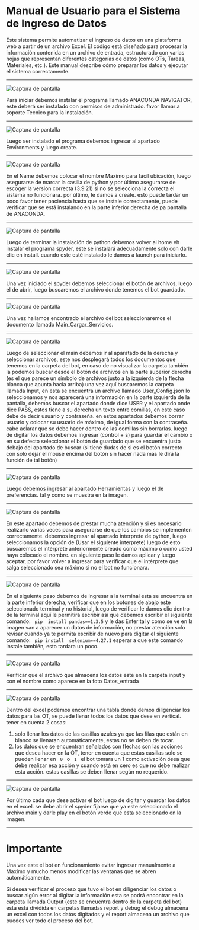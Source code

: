 # Manual de Usuario para el Sistema de Ingreso de Datos


Este sistema permite automatizar el ingreso de datos en una plataforma web a partir de un archivo Excel. El código está diseñado para procesar la información contenida en un archivo de entrada, estructurado con varias hojas que representan diferentes categorías de datos (como OTs, Tareas, Materiales, etc.). Este manual describe cómo preparar los datos y ejecutar el sistema correctamente.

---
![Captura de pantalla](https://github.com/MATT-CL12/prueba-tecnica/raw/main/img/1.png)


Para iniciar debemos instalar el programa llamado ANACONDA NAVIGATOR, 
este deberá ser instalado con permisos de administrado. favor llamar a soporte 
Tecnico para la instalación.

---

![Captura de pantalla](https://github.com/MATT-CL12/prueba-tecnica/raw/main/img/2.png)

Luego ser instalado el programa debemos ingresar al apartado Environments y 
luego create.

---

![Captura de pantalla](https://github.com/MATT-CL12/prueba-tecnica/raw/main/img/3.png)

En el Name debemos colocar el nombre Maximo para fácil ubicación, luego 
asegurarse de marcar la casilla de python y por último asegurarse de escoger 
la version correcta (3.9.21) si no se selecciona la correcta el sistema no 
funcionara. por último, le damos a create. esto puede tardar un poco favor 
tener paciencia hasta que se instale correctamente, puede verificar que se está 
instalando en la parte inferior derecha de pa pantalla de ANACONDA. 


---

![Captura de pantalla](https://github.com/MATT-CL12/prueba-tecnica/raw/main/img/4.png)

Luego de terminar la instalación de python debemos volver al home eh instalar 
el programa spyder, este se instalará adecuadamente solo con darle clic en 
install. cuando este esté instalado le damos a launch para iniciarlo.


---

![Captura de pantalla](https://github.com/MATT-CL12/prueba-tecnica/raw/main/img/5.png)

Una vez iniciado el spyder debemos seleccionar el botón de archivos, luego el 
de abrir, luego buscaremos el archivo donde tenemos el bot guardado.


---

![Captura de pantalla](https://github.com/MATT-CL12/prueba-tecnica/raw/main/img/6.png)

Una vez hallamos encontrado el archivo del bot seleccionaremos el documento 
llamado Main_Cargar_Servicios.

---

![Captura de pantalla](https://github.com/MATT-CL12/prueba-tecnica/raw/main/img/7.png)

Luego de seleccionar el main debemos ir al aparatado de la derecha y 
seleccionar archivos, este nos desplegará todos los documentos que tenemos 
en la carpeta del bot, en caso de no visualizar la carpeta también la podemos 
buscar desde el botón de archivos en la parte superior derecha (es el que 
parece un símbolo de archivos justo a la izquierda de la flecha blanca que 
apunta hacia arriba) una vez aquí buscaremos la carpeta llamada Input, en esta 
se encuentra un archivo llamado User_Config.json lo seleccionamos y nos 
aparecerá una información en la parte izquierda de la pantalla, debemos buscar 
el apartado donde dice USER y el apartado onde dice PASS, estos tiene a su 
derecha un texto entre comillas, en este caso debe de decir usuario y 
contraseña. en estos apartados debemos borrar usuario y colocar su usuario 
de máximo, de igual forma con la contraseña. cabe aclarar que se debe hacer 
dentro de las comillas sin borrarlas. luego de digitar los datos debemos 
ingresar (control + s) para guardar el cambio o en su defecto seleccionar el 
botón de guardado que se encuentra justo debajo del apartado de buscar (si 
tiene dudas de si es el botón correcto con solo dejar el mouse encima del 
botón sin hacer nada más le dirá la función de tal botón)


---

![Captura de pantalla](https://github.com/MATT-CL12/prueba-tecnica/raw/main/img/8.png)

Luego debemos ingresar al apartado Herramientas y luego el de preferencias. 
tal y como se muestra en la imagen.


---

![Captura de pantalla](https://github.com/MATT-CL12/prueba-tecnica/raw/main/img/9.png)

En este apartado debemos de prestar mucha atención y si es necesario 
realizarlo varias veces para asegurarse de que los cambios se implementen 
correctamente.  debemos ingresar al apartado interprete de python, luego 
seleccionamos la opción de (Usar el siguiente interprete) luego de esto 
buscaremos el intérprete anteriormente creado como máximo o como usted 
haya colocado el nombre. en siguiente paso le damos aplicar y luego aceptar, 
por favor volver a ingresar para verificar que el intérprete que salga 
seleccionado sea máximo si no el bot no funcionara.


---

![Captura de pantalla](https://github.com/MATT-CL12/prueba-tecnica/raw/main/img/10.png)

En el siguiente paso debemos de ingresar a la terminal esta se encuentra en la 
parte inferior derecha, verificar que en los botones de abajo este seleccionado 
terminal y no historial, luego de verificar le damos clic dentro de la terminal 
aquí le permitirá escribir así que debemos escribir el siguiente comando: ```  pip 
install pandas==1.3.5 ```   y le das Enter tal y como se ve en la imagen van a 
aparecer un datos de información, no prestar atención solo revisar cuando ya 
te permita escribir de nuevo para digitar el siguiente comando: ```  pip install 
selenium==4.27.1 ```  esperar a que este comando instale también, esto tardara 
un poco.


---

![Captura de pantalla](https://github.com/MATT-CL12/prueba-tecnica/raw/main/img/11.png)

Verificar que el archivo que almacena los datos este en la carpeta input y con 
el nombre como aparece en la foto Datos_entrada


---

![Captura de pantalla](https://github.com/MATT-CL12/prueba-tecnica/raw/main/img/12.png)

Dentro del excel podemos encontrar una tabla donde demos diligenciar los 
datos para las OT, se puede llenar todos los datos que dese en vertical. tener 
en cuenta 2 cosas:
1. solo llenar los datos de las casillas azules ya que las filas que están en 
blanco se llenaran automáticamente, estas no se deben de tocar.
2. los datos que se encuentran señalados con flechas son las acciones que 
desea hacer en la OT, tener en cuenta que estas casillas solo se pueden 
llenar en ```  0  ``` o ```  1  ``` el bot tomara un 1 como activación ósea que debe 
realizar esa acción y cuando está en cero es que no debe realizar esta 
acción. estas casillas se deben llenar según no requerido. 


---

![Captura de pantalla](https://github.com/MATT-CL12/prueba-tecnica/raw/main/img/13.png)

Por último cada que dese activar el bot luego de digitar y guardar los datos en 
el excel. se debe abrir el spyder fijarse que ya este seleccionado el archivo 
main y darle play en el botón verde que esta seleccionado en la imagen.


---
# Importante

Una vez este el bot en funcionamiento evitar ingresar manualmente a Maximo y 
mucho menos modificar las ventanas que se abren automáticamente.

Si desea verificar el proceso que tuvo el bot en diligenciar los datos o buscar 
algún error al digitar la información esta se podrá encontrar en la carpeta 
llamada Output (este se encuentra dentro de la carpeta del bot) esta está 
dividida en carpetas llamadas report y debug el debug almacena un excel con 
todos los datos digitados y el report almacena un archivo que puedes ver todo 
el proceso del bot.
